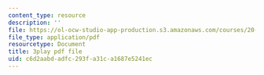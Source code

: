 ```yaml
---
content_type: resource
description: ''
file: https://ol-ocw-studio-app-production.s3.amazonaws.com/courses/20-219-becoming-the-next-bill-nye-writing-and-hosting-the-educational-show-january-iap-2015/c6d2aabdadfc293fa31ca1687e5241ec_VBgVRviSKek.pdf
file_type: application/pdf
resourcetype: Document
title: 3play pdf file
uid: c6d2aabd-adfc-293f-a31c-a1687e5241ec
---
```

